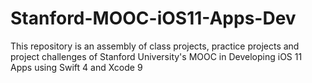 # Stanford-MOOC-iOS11-Apps-Dev
This repository is an assembly of class projects, practice projects and project challenges of Stanford University's MOOC in Developing iOS 11 Apps using Swift 4 and Xcode 9

